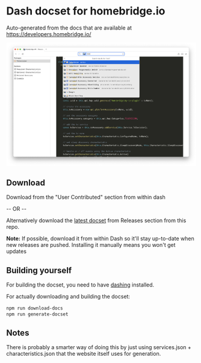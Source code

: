 # Dash docset for homebridge.io

Auto-generated from the docs that are available at https://developers.homebridge.io/

![screenshot](./screenshot.png)

## Download

Download from the "User Contributed" section from within dash

-- OR -- 

Alternatively download the [latest docset](https://github.com/dvcrn/dash-docset-homebridge/releases/latest) from Releases section from this repo. 

**Note:** If possible, download it from within Dash so it'll stay up-to-date when new releases are pushed. Installing it manually means you won't get updates

## Building yourself

For building the docset, you need to have [dashing](https://github.com/technosophos/dashing) installed.

For actually downloading and building the docset:

```
npm run download-docs
npm run generate-docset
```

## Notes

There is probably a smarter way of doing this by just using services.json + characteristics.json that the website itself uses for generation.
